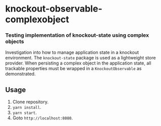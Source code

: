 # knockout-observable-complexobject
### Testing implementation of knockout-state using complex objects

Investigation into how to manage application state in a knockout environment. The `knockout-state` package is used as a lightweight store provider. When persisting a complex object in the application state, all trackable properties must be wrapped in a `KnockoutObservable` as demonstrated.

## Usage
1. Clone repository.
2. `yarn install`.
3. `yarn start`.
4. Goto `http://localhost:8080`.
